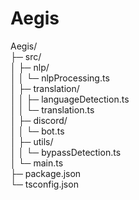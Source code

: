 <h1>Aegis</h1>


<p>
Aegis/<br>
├─ src/<br>
│  ├─ nlp/<br>
│  │  └─ nlpProcessing.ts<br>
│  ├─ translation/<br>
│  │  ├─ languageDetection.ts<br>
│  │  └─ translation.ts<br>
│  ├─ discord/<br>
│  │  └─ bot.ts<br>
│  ├─ utils/<br>
│  │  └─ bypassDetection.ts<br>
│  └─ main.ts<br>
├─ package.json<br>
└─ tsconfig.json<br>
</p>  
